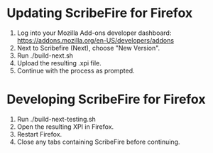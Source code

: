 Updating ScribeFire for Firefox
==============================
1. Log into your Mozilla Add-ons developer dashboard: https://addons.mozilla.org/en-US/developers/addons
1. Next to Scribefire (Next), choose "New Version".
1. Run ./build-next.sh
1. Upload the resulting .xpi file.
1. Continue with the process as prompted.

Developing ScribeFire for Firefox
==============================
1. Run ./build-next-testing.sh
1. Open the resulting XPI in Firefox.
1. Restart Firefox.
1. Close any tabs containing ScribeFire before continuing.